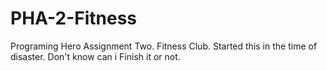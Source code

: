 # PHA-2-Fitness
Programing Hero Assignment Two. Fitness Club. Started this in the time of disaster. Don't know can i Finish it or not.
